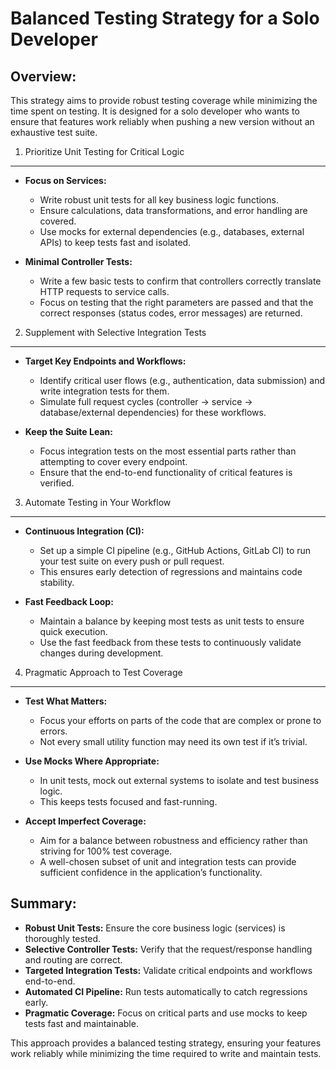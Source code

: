 Balanced Testing Strategy for a Solo Developer
===============================================

Overview:
---------
This strategy aims to provide robust testing coverage while minimizing the time spent on testing. It is designed for a solo developer who wants to ensure that features work reliably when pushing a new version without an exhaustive test suite.

1. Prioritize Unit Testing for Critical Logic
-----------------------------------------------
- **Focus on Services:**
  - Write robust unit tests for all key business logic functions.
  - Ensure calculations, data transformations, and error handling are covered.
  - Use mocks for external dependencies (e.g., databases, external APIs) to keep tests fast and isolated.

- **Minimal Controller Tests:**
  - Write a few basic tests to confirm that controllers correctly translate HTTP requests to service calls.
  - Focus on testing that the right parameters are passed and that the correct responses (status codes, error messages) are returned.

2. Supplement with Selective Integration Tests
-----------------------------------------------
- **Target Key Endpoints and Workflows:**
  - Identify critical user flows (e.g., authentication, data submission) and write integration tests for them.
  - Simulate full request cycles (controller → service → database/external dependencies) for these workflows.
  
- **Keep the Suite Lean:**
  - Focus integration tests on the most essential parts rather than attempting to cover every endpoint.
  - Ensure that the end-to-end functionality of critical features is verified.

3. Automate Testing in Your Workflow
-------------------------------------
- **Continuous Integration (CI):**
  - Set up a simple CI pipeline (e.g., GitHub Actions, GitLab CI) to run your test suite on every push or pull request.
  - This ensures early detection of regressions and maintains code stability.

- **Fast Feedback Loop:**
  - Maintain a balance by keeping most tests as unit tests to ensure quick execution.
  - Use the fast feedback from these tests to continuously validate changes during development.

4. Pragmatic Approach to Test Coverage
----------------------------------------
- **Test What Matters:**
  - Focus your efforts on parts of the code that are complex or prone to errors.
  - Not every small utility function may need its own test if it’s trivial.

- **Use Mocks Where Appropriate:**
  - In unit tests, mock out external systems to isolate and test business logic.
  - This keeps tests focused and fast-running.

- **Accept Imperfect Coverage:**
  - Aim for a balance between robustness and efficiency rather than striving for 100% test coverage.
  - A well-chosen subset of unit and integration tests can provide sufficient confidence in the application’s functionality.

Summary:
--------
- **Robust Unit Tests:** Ensure the core business logic (services) is thoroughly tested.
- **Selective Controller Tests:** Verify that the request/response handling and routing are correct.
- **Targeted Integration Tests:** Validate critical endpoints and workflows end-to-end.
- **Automated CI Pipeline:** Run tests automatically to catch regressions early.
- **Pragmatic Coverage:** Focus on critical parts and use mocks to keep tests fast and maintainable.

This approach provides a balanced testing strategy, ensuring your features work reliably while minimizing the time required to write and maintain tests.